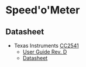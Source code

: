 # Speed'o'Meter

## Datasheet

- Texas Instruments [CC2541](http://www.ti.com/product/CC2541)
  - [User Guide Rev. D](http://www.ti.com/lit/ug/swru191f/swru191f.pdf)
  - [Datasheet](http://www.ti.com/lit/ds/symlink/cc2541.pdf)
